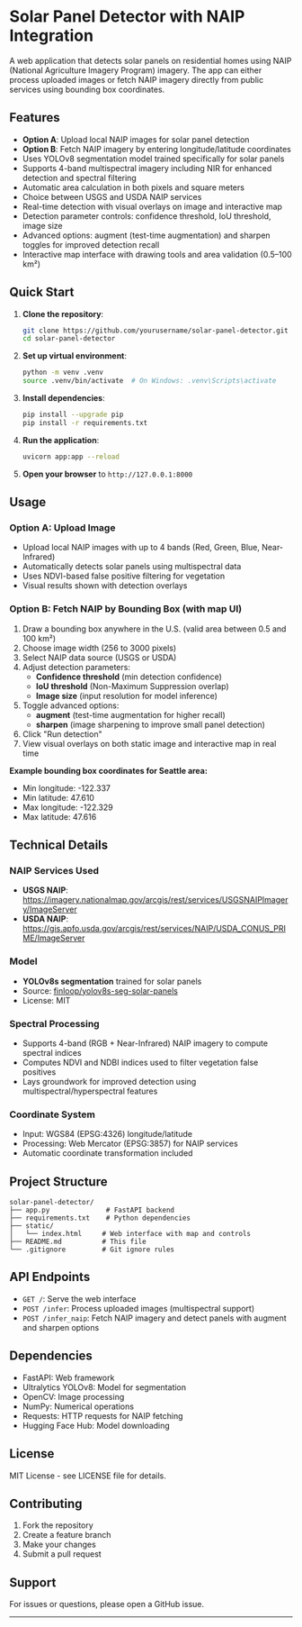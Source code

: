 # Solar Panel Detector with NAIP Integration

A web application that detects solar panels on residential homes using NAIP (National Agriculture Imagery Program) imagery. The app can either process uploaded images or fetch NAIP imagery directly from public services using bounding box coordinates.

## Features

- **Option A**: Upload local NAIP images for solar panel detection
- **Option B**: Fetch NAIP imagery by entering longitude/latitude coordinates
- Uses YOLOv8 segmentation model trained specifically for solar panels
- Supports 4-band multispectral imagery including NIR for enhanced detection and spectral filtering
- Automatic area calculation in both pixels and square meters
- Choice between USGS and USDA NAIP services
- Real-time detection with visual overlays on image and interactive map
- Detection parameter controls: confidence threshold, IoU threshold, image size
- Advanced options: augment (test-time augmentation) and sharpen toggles for improved detection recall
- Interactive map interface with drawing tools and area validation (0.5–100 km²)

## Quick Start

1. **Clone the repository**:
   ```bash
   git clone https://github.com/yourusername/solar-panel-detector.git
   cd solar-panel-detector
   ```

2. **Set up virtual environment**:
   ```bash
   python -m venv .venv
   source .venv/bin/activate  # On Windows: .venv\Scripts\activate
   ```

3. **Install dependencies**:
   ```bash
   pip install --upgrade pip
   pip install -r requirements.txt
   ```

4. **Run the application**:
   ```bash
   uvicorn app:app --reload
   ```

5. **Open your browser** to `http://127.0.0.1:8000`

## Usage

### Option A: Upload Image

- Upload local NAIP images with up to 4 bands (Red, Green, Blue, Near-Infrared)
- Automatically detects solar panels using multispectral data
- Uses NDVI-based false positive filtering for vegetation
- Visual results shown with detection overlays

### Option B: Fetch NAIP by Bounding Box (with map UI)

1. Draw a bounding box anywhere in the U.S. (valid area between 0.5 and 100 km²)
2. Choose image width (256 to 3000 pixels)
3. Select NAIP data source (USGS or USDA)
4. Adjust detection parameters:
   - **Confidence threshold** (min detection confidence)
   - **IoU threshold** (Non-Maximum Suppression overlap)
   - **Image size** (input resolution for model inference)
5. Toggle advanced options:
   - **augment** (test-time augmentation for higher recall)
   - **sharpen** (image sharpening to improve small panel detection)
6. Click "Run detection"
7. View visual overlays on both static image and interactive map in real time

**Example bounding box coordinates for Seattle area:**

- Min longitude: -122.337
- Min latitude: 47.610  
- Max longitude: -122.329
- Max latitude: 47.616

## Technical Details

### NAIP Services Used

- **USGS NAIP**: https://imagery.nationalmap.gov/arcgis/rest/services/USGSNAIPImagery/ImageServer
- **USDA NAIP**: https://gis.apfo.usda.gov/arcgis/rest/services/NAIP/USDA_CONUS_PRIME/ImageServer

### Model

- **YOLOv8s segmentation** trained for solar panels
- Source: [finloop/yolov8s-seg-solar-panels](https://huggingface.co/finloop/yolov8s-seg-solar-panels)
- License: MIT

### Spectral Processing

- Supports 4-band (RGB + Near-Infrared) NAIP imagery to compute spectral indices
- Computes NDVI and NDBI indices used to filter vegetation false positives
- Lays groundwork for improved detection using multispectral/hyperspectral features

### Coordinate System

- Input: WGS84 (EPSG:4326) longitude/latitude
- Processing: Web Mercator (EPSG:3857) for NAIP services
- Automatic coordinate transformation included

## Project Structure

```
solar-panel-detector/
├── app.py              # FastAPI backend
├── requirements.txt    # Python dependencies
├── static/
│   └── index.html     # Web interface with map and controls
├── README.md          # This file
└── .gitignore         # Git ignore rules
```

## API Endpoints

- `GET /`: Serve the web interface
- `POST /infer`: Process uploaded images (multispectral support)
- `POST /infer_naip`: Fetch NAIP imagery and detect panels with augment and sharpen options

## Dependencies

- FastAPI: Web framework
- Ultralytics YOLOv8: Model for segmentation
- OpenCV: Image processing
- NumPy: Numerical operations
- Requests: HTTP requests for NAIP fetching
- Hugging Face Hub: Model downloading

## License

MIT License - see LICENSE file for details.

## Contributing

1. Fork the repository  
2. Create a feature branch  
3. Make your changes  
4. Submit a pull request  

## Support

For issues or questions, please open a GitHub issue.

***

